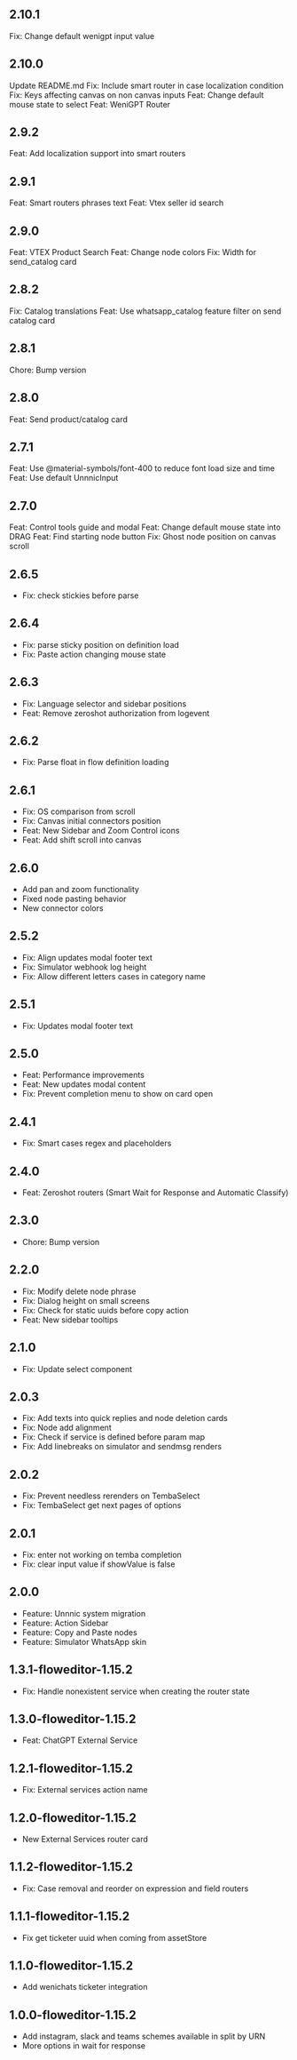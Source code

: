 2.10.1
----------
Fix: Change default wenigpt input value

2.10.0
----------
Update README.md
Fix: Include smart router in case localization condition
Fix: Keys affecting canvas on non canvas inputs
Feat: Change default mouse state to select
Feat: WeniGPT Router

2.9.2
----------
Feat: Add localization support into smart routers

2.9.1
----------
Feat: Smart routers phrases text
Feat: Vtex seller id search

2.9.0
----------
Feat: VTEX Product Search
Feat: Change node colors
Fix: Width for send_catalog card

2.8.2
----------
Fix: Catalog translations 
Feat: Use whatsapp_catalog feature filter on send catalog card

2.8.1
----------
Chore: Bump version

2.8.0
----------
Feat: Send product/catalog card

2.7.1
----------
Feat: Use @material-symbols/font-400 to reduce font load size and time
Feat: Use default UnnnicInput

2.7.0
----------
Feat: Control tools guide and modal
Feat: Change default mouse state into DRAG
Feat: Find starting node button
Fix: Ghost node position on canvas scroll

2.6.5
----------
- Fix: check stickies before parse

2.6.4
----------
- Fix: parse sticky position on definition load
- Fix: Paste action changing mouse state

2.6.3
----------
- Fix: Language selector and sidebar positions
- Feat: Remove zeroshot authorization from logevent

2.6.2
----------
- Fix: Parse float in flow definition loading

2.6.1
----------
- Fix: OS comparison from scroll
- Fix: Canvas initial connectors position
- Feat: New Sidebar and Zoom Control icons
- Feat: Add shift scroll into canvas

2.6.0
----------
- Add pan and zoom functionality
- Fixed node pasting behavior
- New connector colors

2.5.2
----------
- Fix: Align updates modal footer text
- Fix: Simulator webhook log height
- Fix: Allow different letters cases in category name

2.5.1
----------
- Fix: Updates modal footer text

2.5.0
----------
- Feat: Performance improvements
- Feat: New updates modal content
- Fix: Prevent completion menu to show on card open

2.4.1
----------
- Fix: Smart cases regex and placeholders

2.4.0
----------
- Feat: Zeroshot routers (Smart Wait for Response and Automatic Classify)

2.3.0
----------
- Chore: Bump version

2.2.0
----------
- Fix: Modify delete node phrase
- Fix: Dialog height on small screens
- Fix: Check for static uuids before copy action
- Feat: New sidebar tooltips

2.1.0
----------
- Fix: Update select component

2.0.3
----------
- Fix: Add texts into quick replies and node deletion cards
- Fix: Node add alignment
- Fix: Check if service is defined before param map
- Fix: Add linebreaks on simulator and sendmsg renders

2.0.2
----------
- Fix: Prevent needless rerenders on TembaSelect
- Fix: TembaSelect get next pages of options

2.0.1
----------
* Fix: enter not working on temba completion
* Fix: clear input value if showValue is false

2.0.0
----------
* Feature: Unnnic system migration
* Feature: Action Sidebar
* Feature: Copy and Paste nodes
* Feature: Simulator WhatsApp skin

1.3.1-floweditor-1.15.2
----------
* Fix: Handle nonexistent service when creating the router state

1.3.0-floweditor-1.15.2
----------
* Feat: ChatGPT External Service

1.2.1-floweditor-1.15.2
----------
* Fix: External services action name

1.2.0-floweditor-1.15.2
----------
* New External Services router card

1.1.2-floweditor-1.15.2
----------
* Fix: Case removal and reorder on expression and field routers

1.1.1-floweditor-1.15.2
----------
* Fix get ticketer uuid when coming from assetStore

1.1.0-floweditor-1.15.2
----------
* Add wenichats ticketer integration

1.0.0-floweditor-1.15.2
----------
* Add instagram, slack and teams schemes available in split by URN
* More options in wait for response